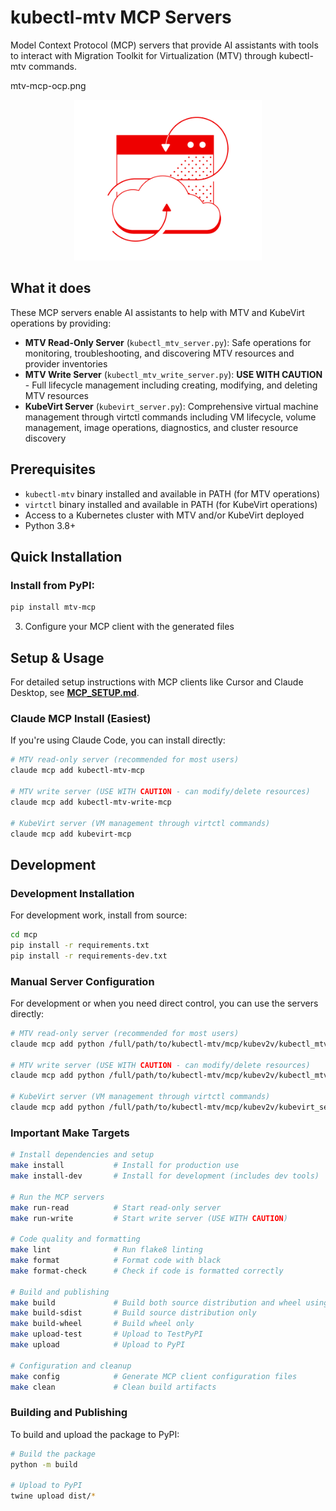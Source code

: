 # kubectl-mtv MCP Servers

Model Context Protocol (MCP) servers that provide AI assistants with tools to interact with Migration Toolkit for Virtualization (MTV) through kubectl-mtv commands.

mtv-mcp-ocp.png
<p align="center">
  <img src="mtv-mcp-ocp.png" alt="AI generated mtv mcp ocp ilustration" width="300">
</p>

## What it does

These MCP servers enable AI assistants to help with MTV and KubeVirt operations by providing:

- **MTV Read-Only Server** (`kubectl_mtv_server.py`): Safe operations for monitoring, troubleshooting, and discovering MTV resources and provider inventories
- **MTV Write Server** (`kubectl_mtv_write_server.py`): **USE WITH CAUTION** - Full lifecycle management including creating, modifying, and deleting MTV resources
- **KubeVirt Server** (`kubevirt_server.py`): Comprehensive virtual machine management through virtctl commands including VM lifecycle, volume management, image operations, diagnostics, and cluster resource discovery

## Prerequisites

- `kubectl-mtv` binary installed and available in PATH (for MTV operations)
- `virtctl` binary installed and available in PATH (for KubeVirt operations)  
- Access to a Kubernetes cluster with MTV and/or KubeVirt deployed
- Python 3.8+

## Quick Installation

### Install from PyPI:
```bash
pip install mtv-mcp
```

3. Configure your MCP client with the generated files

## Setup & Usage

For detailed setup instructions with MCP clients like Cursor and Claude Desktop, see **[MCP_SETUP.md](MCP_SETUP.md)**.

### Claude MCP Install (Easiest)

If you're using Claude Code, you can install directly:

```bash
# MTV read-only server (recommended for most users)
claude mcp add kubectl-mtv-mcp

# MTV write server (USE WITH CAUTION - can modify/delete resources)
claude mcp add kubectl-mtv-write-mcp

# KubeVirt server (VM management through virtctl commands)
claude mcp add kubevirt-mcp
```

## Development

### Development Installation

For development work, install from source:

```bash
cd mcp
pip install -r requirements.txt
pip install -r requirements-dev.txt
```

### Manual Server Configuration

For development or when you need direct control, you can use the servers directly:

```bash
# MTV read-only server (recommended for most users)
claude mcp add python /full/path/to/kubectl-mtv/mcp/kubev2v/kubectl_mtv_server.py

# MTV write server (USE WITH CAUTION - can modify/delete resources)
claude mcp add python /full/path/to/kubectl-mtv/mcp/kubev2v/kubectl_mtv_write_server.py

# KubeVirt server (VM management through virtctl commands)
claude mcp add python /full/path/to/kubectl-mtv/mcp/kubev2v/kubevirt_server.py
```

### Important Make Targets

```bash
# Install dependencies and setup
make install           # Install for production use
make install-dev       # Install for development (includes dev tools)

# Run the MCP servers
make run-read          # Start read-only server
make run-write         # Start write server (USE WITH CAUTION)

# Code quality and formatting
make lint              # Run flake8 linting
make format            # Format code with black
make format-check      # Check if code is formatted correctly

# Build and publishing
make build             # Build both source distribution and wheel using python -m build
make build-sdist       # Build source distribution only
make build-wheel       # Build wheel only
make upload-test       # Upload to TestPyPI
make upload            # Upload to PyPI

# Configuration and cleanup
make config            # Generate MCP client configuration files
make clean             # Clean build artifacts
```

### Building and Publishing

To build and upload the package to PyPI:

```bash
# Build the package
python -m build

# Upload to PyPI
twine upload dist/*
```
